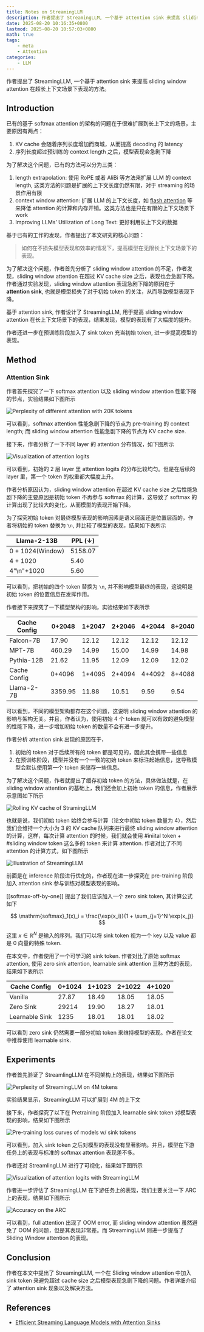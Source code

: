 ```yaml
---
title: Notes on StreamingLLM
description: 作者提出了 StreamingLLM, 一个基于 attention sink 来提高 sliding window attention 在超长上下文场景下表现的方法
date: 2025-08-20 10:16:35+0800
lastmod: 2025-08-20 10:57:03+0800
math: true
tags: 
    - meta
    - Attention
categories:
    - LLM 
---
```



作者提出了 StreamingLLM, 一个基于 attention sink 来提高 sliding window attention 在超长上下文场景下表现的方法。

## Introduction

已有的基于 softmax attention 的架构的问题在于很难扩展到长上下文的场景，主要原因有两点：

1. KV cache 会随着序列长度增加而商城，从而提高 decoding 的 latency
2. 序列长度超过预训练的 context length 之后，模型表现会急剧下降

为了解决这个问题，已有的方法可以分为三类：

1. length extrapolation: 使用 RoPE 或者 AliBi 等方法来扩展 LLM 的 context length, 这类方法的问题是扩展的上下文长度仍然有限，对于 streaming 的场景作用有限
2. context window attention: 扩展 LLM 的上下文长度，如 [flash attention](https://maosong.website/p/notes-on-flashattention/) 等来降低 attention 的计算和内存开销。这类方法也是只在有限的上下文场景下 work
3. Improving LLMs’ Utilization of Long Text: 更好利用长上下文的数据

基于已有的工作的发现，作者提出了本文研究的核心问题：

> 如何在不损失模型表现和效率的情况下，提高模型在无限长上下文场景下的表现。

为了解决这个问题，作者首先分析了 sliding window attention 的不足，作者发现，sliding window attention 在超过 KV cache size 之后，表现也会急剧下降。作者通过实验发现，sliding window attention 表现急剧下降的原因在于 **attention sink**, 也就是模型损失了对于初始 token 的关注，从而导致模型表现下降。

基于 attention sink, 作者设计了 StreamingLLM, 用于提高 sliding window attention 在长上下文场景下的表现，结果发现，模型的表现有了大幅度的提升。

作者还进一步在预训练阶段加入了 sink token 充当初始 token, 进一步提高模型的表现。

## Method

### Attention Sink

作者首先探究了一下 softmax attention 以及 sliding window attention 性能下降的节点，实验结果如下图所示

![Perplexity of different attention with 20K tokens](attention_sink_perplexity.png)

可以看到，softmax attention 性能急剧下降的节点为 pre-training 的 context length; 而 sliding window attention 性能急剧下降的节点为 KV cache size.

接下来，作者分析了一下不同 layer 的 attention 分布情况，如下图所示

![Visualization of attention logits](attention_sink-attention-logits-visualization.png)

可以看到，初始的 2 层 layer 里 attention logits 的分布比较均匀。但是在后续的 layer 里，第一个 token 的权重都大幅度上升。

作者分析原因认为，sliding window attention 在超过 KV cache size 之后性能急剧下降的主要原因是初始 token 不再参与 softmax 的计算，这导致了 softmax 的计算出现了比较大的变化，从而模型的表现开始下降。

为了探究初始 token 对最终模型表现的影响因素是语义层面还是位置层面的，作者将初始的 token 替换为 `\n`, 并比较了模型的表现，结果如下表所示

| Llama-2-13B      | PPL (↓) |
| ---------------- | ------- |
| 0 + 1024(Window) | 5158.07 |
| 4 + 1020         | 5.40    |
| 4"\n"+1020       | 5.60    |

可以看到，把初始的四个 token 替换为 `\n`, 并不影响模型最终的表现，这说明是初始 token 的位置信息在发挥作用。

作者接下来探究了一下模型架构的影响，实验结果如下表所示

| Cache Config | 0+2048  | 1+2047 | 2+2046 | 4+2044 | 8+2040 |
| ------------ | ------- | ------ | ------ | ------ | ------ |
| Falcon-7B    | 17.90   | 12.12  | 12.12  | 12.12  | 12.12  |
| MPT-7B       | 460.29  | 14.99  | 15.00  | 14.99  | 14.98  |
| Pythia-12B   | 21.62   | 11.95  | 12.09  | 12.09  | 12.02  |
| Cache Config | 0+4096  | 1+4095 | 2+4094 | 4+4092 | 8+4088 |
| Llama-2-7B   | 3359.95 | 11.88  | 10.51  | 9.59   | 9.54   |

可以看到，不同的模型架构都存在这个问题，这说明 sliding window attention 的影响与架构无关。并且，作者认为，使用初始 4 个 token 就可以有效的避免模型的性能下降，进一步增加初始 token 的数量不会有进一步提升。

作者分析 attention sink 出现的原因在于，

1. 初始的 token 对于后续所有的 token 都是可见的，因此其会携带一些信息
2. 在预训练阶段，模型并没有一个一致的初始 token 来标注起始信息，这导致模型会默认使用第一个 token 来储存一些信息。

为了解决这个问题，作者就提出了缓存初始 token 的方法，具体做法就是，在 sliding window attention 的基础上，我们还会加上初始 token 的信息，作者展示示意图如下所示

![Rolling KV cache of StramingLLM](attention_sink-KV_cache-rolling.png)

也就是说，我们初始 token 始终会参与计算（论文中初始 token 数量为 4），然后我们会维持一个大小为 3 的 KV cache 队列来进行最终 sliding window attention 的计算，这样，每次计算 attention 的时候，我们就会使用 $\# \text{iniital token} + \# \text{sliding window token}$ 这么多的 token 来计算 attention. 作者对比了不同 attention 的计算方式，如下图所示

![Illustration of StreamingLLM](attention_sink-illustration-streamingLLM.png)

前面是在 inference 阶段进行优化的，作者现在进一步探究在 pre-training 阶段加入 attention sink 参与训练对模型表现的影响。

[[softmax-off-by-one]] 提出了我们应该加入一个 zero sink token, 其计算公式如下

$$
\mathrm{softmax}_1(x)_i = \frac{\exp(x_i)}{1 + \sum_{j=1}^N \exp(x_j)}
$$

这里 $x\in\mathbb{R}^N$ 是输入的序列。我们可以将 sink token 视为一个 key 以及 value 都是 0 向量的特殊 token.

在本文中，作者使用了一个可学习的 sink token. 作者对比了原始 softmax attention, 使用 zero sink attention, learnable sink attention 三种方法的表现，结果如下表所示

| Cache Config   | 0+1024 | 1+1023 | 2+1022 | 4+1020 |
| -------------- | ------ | ------ | ------ | ------ |
| Vanilla        | 27.87  | 18.49  | 18.05  | 18.05  |
| Zero Sink      | 29214  | 19.90  | 18.27  | 18.01  |
| Learnable Sink | 1235   | 18.01  | 18.01  | 18.02  |

可以看到 zero sink 仍然需要一部分初始 token 来维持模型的表现。作者在论文中推荐使用 learnable sink.

## Experiments

作者首先验证了 StreamlingLLM 在不同架构上的表现，结果如下图所示

![Perplexity of StreamingLLM on 4M tokens](attention_sink-preplexsity-4M-tokens.png)

实验结果显示，StreamingLLM 可以扩展到 4M 的上下文

接下来，作者探究了以下在 Pretraining 阶段加入 learnable sink token 对模型表现的影响，结果如下图所示

![Pre-training loss curves of models w/ sink tokens](attention_sink-pre-training-sink-token.png)

可以看到，加入 sink token 之后对模型的表现没有显著影响。并且，模型在下游任务上的表现与标准的 softmax attention 表现差不多。

作者还对 StreamlingLLM 进行了可视化，结果如下图所示

![Visualization of attention logits with StreamingLLM](attention_sink-visualization-attention-logits.png)

作者进一步评估了 StreamingLLM 在下游任务上的表现，我们主要关注一下 ARC 上的表现，结果如下图所示

![Accuracy on the ARC](attention_sink-ARC-performance.png)

可以看到，full attention 出现了 OOM error, 而 sliding window attention 虽然避免了 OOM 的问题，但是其表现非常差。而 StreamingLLM 则进一步提高了 Sliding Window attention 的表现。

## Conclusion

作者在本文中提出了 StreamingLLM, 一个在 Sliding window attention 中加入 sink token 来避免超过 cache size 之后模型表现急剧下降的问题。作者详细介绍了 attention sink 现象以及解决方法。

## References

- [Efficient Streaming Language Models with Attention Sinks](https://openreview.net/forum?id=NG7sS51zVF)
